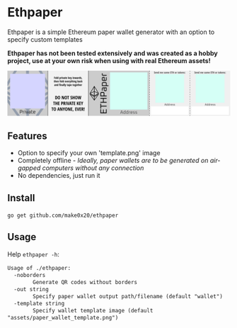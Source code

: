 # Ethpaper

Ethpaper is a simple Ethereum paper wallet generator with an option to specify custom templates

**Ethpaper has not been tested extensively and was created as a hobby project, use at your own risk when using with real Ethereum assets!**

![alt text](assets/paper_wallet_template.png)

## Features

- Option to specify your own 'template.png' image
- Completely offline - *Ideally, paper wallets are to be generated on air-gapped computers without any connection*
- No dependencies, just run it

## Install
```go get github.com/make0x20/ethpaper```

## Usage
Help `ethpaper -h`: 
```
Usage of ./ethpaper:
  -noborders
    	Generate QR codes without borders
  -out string
    	Specify paper wallet output path/filename (default "wallet")
  -template string
    	Specify wallet template image (default "assets/paper_wallet_template.png")
```

